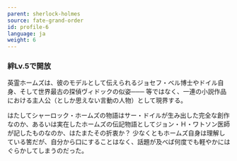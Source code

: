 ```yaml
---
parent: sherlock-holmes
source: fate-grand-order
id: profile-6
language: ja
weight: 6
---
```


### 絆Lv.5で開放

英霊ホームズは、彼のモデルとして伝えられるジョセフ・ベル博士やドイル自身、そして世界最古の探偵ヴィドックの似姿───
等ではなく、一連の小説作品における主人公（としか思えない言動の人物）として現界する。

はたしてシャーロック・ホームズの物語はサー・ドイルが生み出した完全な創作なのか、あるいは実在したホームズの伝記物語としてジョン・Ｈ・ワトソン医師が記したものなのか、はたまたその折衷か？
少なくともホームズ自身は理解している筈だが、自分から口にすることはなく、話題が及べば何度でも軽やかにはぐらかしてしまうのだった。
